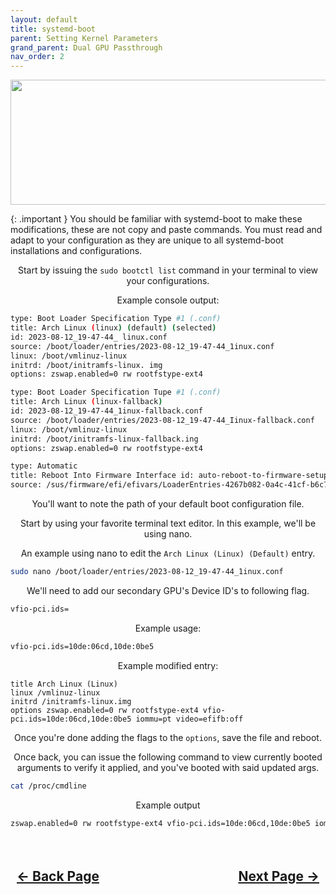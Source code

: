 ```yaml
---
layout: default
title: systemd-boot
parent: Setting Kernel Parameters
grand_parent: Dual GPU Passthrough
nav_order: 2
---
```


<style>
  .navigation-container {
    display: flex;
    justify-content: space-between;
    align-items: center;
    width: 100%;
  }
  
  .nav-button {
    margin: 10px;
  }
</style>

<p align="center">
  <img width="650" height="200" src="../../../../../assets/Headers/HeaderSysDBoot.png">
</p>

{: .important }
You should be familiar with systemd-boot to make these modifications, these are not copy and paste commands. You must read and adapt to your configuration as they are unique to all systemd-boot installations and configurations.

<p align="center">Start by issuing the <code>sudo bootctl list</code> command in your terminal to view your configurations.</p>

<p align="center">Example console output:</p>

```bash
type: Boot Loader Specification Type #1 (.conf)
title: Arch Linux (linux) (default) (selected)
id: 2023-08-12_19-47-44_ linux.conf 
source: /boot/loader/entries/2023-08-12_19-47-44_1inux.conf
linux: /boot/vmlinuz-linux
initrd: /boot/initramfs-linux. img
options: zswap.enabled=0 rw rootfstype-ext4

type: Boot Loader Specification Tupe #1 (.conf)
title: Arch Linux (linux-fallback)
id: 2023-08-12_19-47-44_1inux-fallback.conf
source: /boot/loader/entries/2023-08-12_19-47-44_Iinux-fallback.conf
linux: /boot/vmlinuz-linux
initrd: /boot/initramfs-linux-fallback.ing
options: zswap.enabled=0 rw rootfstype-ext4

type: Automatic
title: Reboot Into Firmware Interface id: auto-reboot-to-firmware-setup
source: /sus/firmware/efi/efivars/LoaderEntries-4267b082-0a4c-41cf-b6c7-440b29668c4f
```

<p align="center">You'll want to note the path of your default boot configuration file.</p>

<p align="center">Start by using your favorite terminal text editor. In this example, we'll be using nano.</p>

<p align="center">An example using nano to edit the <code>Arch Linux (Linux) (Default)</code> entry.</p>

```bash
sudo nano /boot/loader/entries/2023-08-12_19-47-44_1inux.conf
```

<p align="center">We'll need to add our secondary GPU's Device ID's to following flag.</p>

```bash
vfio-pci.ids=
```

<p align="center">Example usage:</p>

```bash
vfio-pci.ids=10de:06cd,10de:0be5
```

<p align="center">Example modified entry:</p>

```
title Arch Linux (Linux)
linux /vmlinuz-linux
initrd /initramfs-linux.img
options zswap.enabled=0 rw rootfstype-ext4 vfio-pci.ids=10de:06cd,10de:0be5 iommu=pt video=efifb:off
```
<p align="center">Once you're done adding the flags to the <code>options</code>, save the file and reboot.</p>

<p align="center">Once back, you can issue the following command to view currently booted arguments to verify it applied, and you've booted with said updated args.</p>

```bash
cat /proc/cmdline
```

<p align="center">Example output</p>

```bash
zswap.enabled=0 rw rootfstype-ext4 vfio-pci.ids=10de:06cd,10de:0be5 iommu=pt video=efifb:off
```

<h2 align="center">
  <br>
  <div class="navigation-container">
    <a class="nav-button" href="../index">&larr; Back Page</a>
    <a class="nav-button" href="../../03-ModProbeConf">Next Page &rarr;</a>
  </div>
  <br>
</h2>
